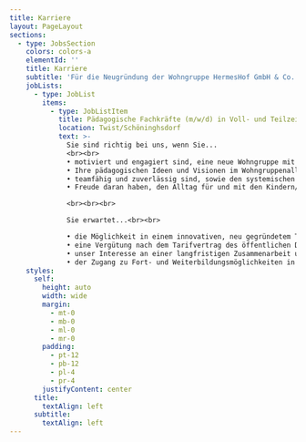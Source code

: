 ```yaml
---
title: Karriere
layout: PageLayout
sections:
  - type: JobsSection
    colors: colors-a
    elementId: ''
    title: Karriere
    subtitle: 'Für die Neugründung der Wohngruppe HermesHof GmbH & Co. KG suchen wir folgende Stellen:'
    jobLists:
      - type: JobList
        items:
          - type: JobListItem
            title: Pädagogische Fachkräfte (m/w/d) in Voll- und Teilzeit
            location: Twist/Schöninghsdorf
            text: >-
              Sie sind richtig bei uns, wenn Sie...
              <br><br>
              •	motiviert und engagiert sind, eine neue Wohngruppe mit Kindern (ab einem Aufnahmealter von 10 Jahren) aufzubauen<br>
              •	Ihre pädagogischen Ideen und Visionen im Wohngruppenalltag ein- und umsetzen möchten<br>
              •	teamfähig und zuverlässig sind, sowie den systemischen Handlungsansatz umsetzen möchten<br>
              •	Freude daran haben, den Alltag für und mit den Kindern/Jugendlichen und jungen Volljährigen zu gestalten

              <br><br><br>

              Sie erwartet...<br><br>

              •	die Möglichkeit in einem innovativen, neu gegründetem Team, den pädagogischen Alltag mit dem systemischen Handlungsansatz der Kinder, Jugendlichen und jungen Volljährigen mitzugestalten<br>
              •	eine Vergütung nach dem Tarifvertrag des öffentlichen Dienstes (TVöD)<br>
              •	unser Interesse an einer langfristigen Zusammenarbeit und gemeinsamer Weiterentwicklung<br>
              •	der Zugang zu Fort- und Weiterbildungsmöglichkeiten in der Traumapädagogik und zum systemischen Grundgedanken
    styles:
      self:
        height: auto
        width: wide
        margin:
          - mt-0
          - mb-0
          - ml-0
          - mr-0
        padding:
          - pt-12
          - pb-12
          - pl-4
          - pr-4
        justifyContent: center
      title:
        textAlign: left
      subtitle:
        textAlign: left
---
```

